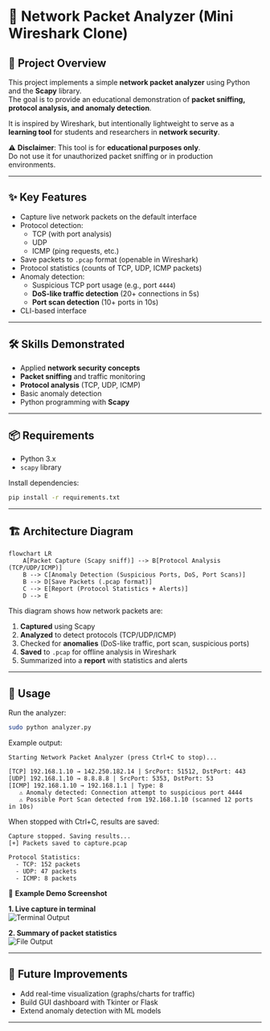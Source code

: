 # 📡 Network Packet Analyzer (Mini Wireshark Clone)

## 📌 Project Overview
This project implements a simple **network packet analyzer** using Python and the **Scapy** library.  
The goal is to provide an educational demonstration of **packet sniffing, protocol analysis, and anomaly detection**.

It is inspired by Wireshark, but intentionally lightweight to serve as a **learning tool** for students and researchers in **network security**.

⚠️ **Disclaimer**: This tool is for **educational purposes only**.  
Do not use it for unauthorized packet sniffing or in production environments.

---

## ✨ Key Features
- Capture live network packets on the default interface
- Protocol detection:
  - TCP (with port analysis)
  - UDP
  - ICMP (ping requests, etc.)
- Save packets to `.pcap` format (openable in Wireshark)
- Protocol statistics (counts of TCP, UDP, ICMP packets)
- Anomaly detection:
  - Suspicious TCP port usage (e.g., port `4444`)
  - **DoS-like traffic detection** (20+ connections in 5s)
  - **Port scan detection** (10+ ports in 10s)
- CLI-based interface

---

## 🛠 Skills Demonstrated
- Applied **network security concepts**
- **Packet sniffing** and traffic monitoring
- **Protocol analysis** (TCP, UDP, ICMP)
- Basic anomaly detection
- Python programming with **Scapy**

---

## 📦 Requirements
- Python 3.x
- `scapy` library

Install dependencies:
```bash
pip install -r requirements.txt
```

---

## 🏗️ Architecture Diagram

```mermaid
flowchart LR
    A[Packet Capture (Scapy sniff)] --> B[Protocol Analysis (TCP/UDP/ICMP)]
    B --> C[Anomaly Detection (Suspicious Ports, DoS, Port Scans)]
    B --> D[Save Packets (.pcap format)]
    C --> E[Report (Protocol Statistics + Alerts)]
    D --> E
```

This diagram shows how network packets are:
1. **Captured** using Scapy
2. **Analyzed** to detect protocols (TCP/UDP/ICMP)
3. Checked for **anomalies** (DoS-like traffic, port scan, suspicious ports)
4. **Saved** to `.pcap` for offline analysis in Wireshark
5. Summarized into a **report** with statistics and alerts

---

## 🚀 Usage

Run the analyzer:

```bash
sudo python analyzer.py
```

Example output:

```
Starting Network Packet Analyzer (press Ctrl+C to stop)...

[TCP] 192.168.1.10 → 142.250.182.14 | SrcPort: 51512, DstPort: 443
[UDP] 192.168.1.10 → 8.8.8.8 | SrcPort: 5353, DstPort: 53
[ICMP] 192.168.1.10 → 192.168.1.1 | Type: 8
   ⚠️ Anomaly detected: Connection attempt to suspicious port 4444
   ⚠️ Possible Port Scan detected from 192.168.1.10 (scanned 12 ports in 10s)
```

When stopped with Ctrl+C, results are saved:

```
Capture stopped. Saving results...
[+] Packets saved to capture.pcap

Protocol Statistics:
  - TCP: 152 packets
  - UDP: 47 packets
  - ICMP: 8 packets
```

📸 **Example Demo Screenshot**

**1. Live capture in terminal**  
![Terminal Output](screenshots/output-terminal.png)

**2. Summary of packet statistics**  
![File Output](screenshots/output-file.png)

---

## 🔮 Future Improvements
- Add real-time visualization (graphs/charts for traffic)
- Build GUI dashboard with Tkinter or Flask
- Extend anomaly detection with ML models

---
